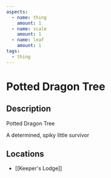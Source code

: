 ```yaml
---
aspects:
  - name: thing
    amount: 1
  - name: scale
    amount: 1
  - name: leaf
    amount: 1
tags:
  - thing
---
```


# Potted Dragon Tree

## Description
Potted Dragon Tree

A determined, spiky little survivor
## Locations
- [[Keeper's Lodge]]